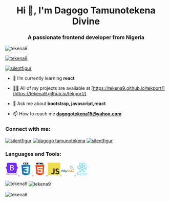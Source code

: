 <h1 align="center">Hi 👋, I'm Dagogo Tamunotekena Divine</h1>
<h3 align="center">A passionate frontend developer from Nigeria</h3>

<p align="left"> <img src="https://komarev.com/ghpvc/?username=tekena9&label=Profile%20views&color=0e75b6&style=flat" alt="tekena9" /> </p>

<p align="left"> <a href="https://github.com/ryo-ma/github-profile-trophy"><img src="https://github-profile-trophy.vercel.app/?username=tekena9" alt="tekena9" /></a> </p>

<p align="left"> <a href="https://twitter.com/silentfigur" target="blank"><img src="https://img.shields.io/twitter/follow/silentfigur?logo=twitter&style=for-the-badge" alt="silentfigur" /></a> </p>

- 🌱 I’m currently learning **react**

- 👨‍💻 All of my projects are available at [https://tekena9.github.io/tekport/](https://tekena9.github.io/tekport/)

- 💬 Ask me about **bootstrap, javascript,react**

- 📫 How to reach me **dagogotekena15@yahoo.com**

<h3 align="left">Connect with me:</h3>
<p align="left">
<a href="https://twitter.com/silentfigur" target="blank"><img align="center" src="https://raw.githubusercontent.com/rahuldkjain/github-profile-readme-generator/master/src/images/icons/Social/twitter.svg" alt="silentfigur" height="30" width="40" /></a>
<a href="https://linkedin.com/in/dagogo tamunotekena" target="blank"><img align="center" src="https://raw.githubusercontent.com/rahuldkjain/github-profile-readme-generator/master/src/images/icons/Social/linked-in-alt.svg" alt="dagogo tamunotekena" height="30" width="40" /></a>
<a href="https://instagram.com/silentfigur" target="blank"><img align="center" src="https://raw.githubusercontent.com/rahuldkjain/github-profile-readme-generator/master/src/images/icons/Social/instagram.svg" alt="silentfigur" height="30" width="40" /></a>
</p>

<h3 align="left">Languages and Tools:</h3>
<p align="left"> <a href="https://getbootstrap.com" target="_blank" rel="noreferrer"> <img src="https://raw.githubusercontent.com/devicons/devicon/master/icons/bootstrap/bootstrap-plain-wordmark.svg" alt="bootstrap" width="40" height="40"/> </a> <a href="https://www.w3schools.com/css/" target="_blank" rel="noreferrer"> <img src="https://raw.githubusercontent.com/devicons/devicon/master/icons/css3/css3-original-wordmark.svg" alt="css3" width="40" height="40"/> </a> <a href="https://www.w3.org/html/" target="_blank" rel="noreferrer"> <img src="https://raw.githubusercontent.com/devicons/devicon/master/icons/html5/html5-original-wordmark.svg" alt="html5" width="40" height="40"/> </a> <a href="https://developer.mozilla.org/en-US/docs/Web/JavaScript" target="_blank" rel="noreferrer"> <img src="https://raw.githubusercontent.com/devicons/devicon/master/icons/javascript/javascript-original.svg" alt="javascript" width="40" height="40"/> </a> <a href="https://www.mysql.com/" target="_blank" rel="noreferrer"> <img src="https://raw.githubusercontent.com/devicons/devicon/master/icons/mysql/mysql-original-wordmark.svg" alt="mysql" width="40" height="40"/> </a> <a href="https://reactjs.org/" target="_blank" rel="noreferrer"> <img src="https://raw.githubusercontent.com/devicons/devicon/master/icons/react/react-original-wordmark.svg" alt="react" width="40" height="40"/> </a> </p>

<p><img align="left" src="https://github-readme-stats.vercel.app/api/top-langs?username=tekena9&show_icons=true&locale=en&layout=compact" alt="tekena9" /></p>

<p>&nbsp;<img align="center" src="https://github-readme-stats.vercel.app/api?username=tekena9&show_icons=true&locale=en" alt="tekena9" /></p>

<p><img align="center" src="https://github-readme-streak-stats.herokuapp.com/?user=tekena9&" alt="tekena9" /></p>
